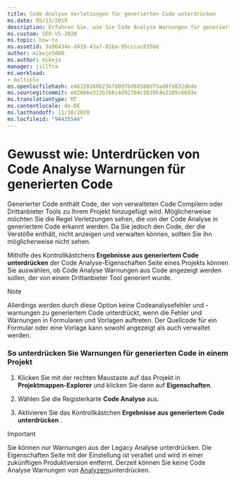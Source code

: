 ```yaml
---
title: Code Analyse Verletzungen für generierten Code unterdrücken
ms.date: 05/13/2019
description: Erfahren Sie, wie Sie Code Analyse Warnungen für generierten Code unterdrücken. Erfahren Sie, wie Sie verhindern können, dass Visual Studio ältere Analyse Warnungen zu generiertem Code anzeigt.
ms.custom: SEO-VS-2020
ms.topic: how-to
ms.assetid: 3a96434e-d419-43a7-81ba-95cccac835b8
author: mikejo5000
ms.author: mikejo
manager: jillfra
ms.workload:
- multiple
ms.openlocfilehash: e462281686236f809fbd88588df5ad8fd832dbde
ms.sourcegitcommit: ed26b6e313b766c4d92764c303954e2385c6693e
ms.translationtype: MT
ms.contentlocale: de-DE
ms.lasthandoff: 11/10/2020
ms.locfileid: "94435546"
---
```

# <a name="how-to-suppress-code-analysis-warnings-for-generated-code"></a>Gewusst wie: Unterdrücken von Code Analyse Warnungen für generierten Code

Generierter Code enthält Code, der von verwalteten Code Compilern oder Drittanbieter Tools zu Ihrem Projekt hinzugefügt wird. Möglicherweise möchten Sie die Regel Verletzungen sehen, die von der Code Analyse in generiertem Code erkannt werden. Da Sie jedoch den Code, der die Verstöße enthält, nicht anzeigen und verwalten können, sollten Sie ihn möglicherweise nicht sehen.

Mithilfe des Kontrollkästchens **Ergebnisse aus generiertem Code unterdrücken** der Code Analyse-Eigenschaften Seite eines Projekts können Sie auswählen, ob Code Analyse Warnungen aus Code angezeigt werden sollen, der von einem Drittanbieter Tool generiert wurde.

> [!NOTE]
> Allerdings werden durch diese Option keine Codeanalysefehler und -warnungen zu generiertem Code unterdrückt, wenn die Fehler und Warnungen in Formularen und Vorlagen auftreten. Der Quellcode für ein Formular oder eine Vorlage kann sowohl angezeigt als auch verwaltet werden.

### <a name="to-suppress-warnings-for-generated-code-in-a-project"></a>So unterdrücken Sie Warnungen für generierten Code in einem Projekt

1. Klicken Sie mit der rechten Maustaste auf das Projekt in **Projektmappen-Explorer** und klicken Sie dann auf **Eigenschaften**.

2. Wählen Sie die Registerkarte **Code Analyse** aus.

3. Aktivieren Sie das Kontrollkästchen **Ergebnisse aus generiertem Code unterdrücken** .

> [!IMPORTANT]
> Sie können nur Warnungen aus der Legacy Analyse unterdrücken. Die Eigenschaften Seite mit der Einstellung ist veraltet und wird in einer zukünftigen Produktversion entfernt. Derzeit können Sie keine Code Analyse Warnungen von [Analyzern](roslyn-analyzers-overview.md)unterdrücken.
